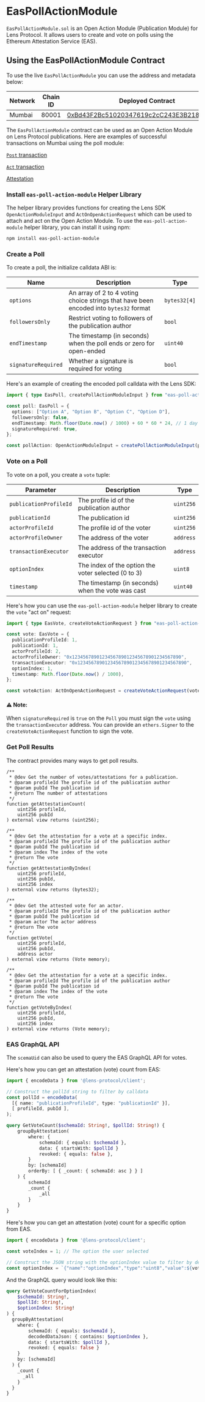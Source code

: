 # EasPollActionModule

`EasPollActionModule.sol` is an Open Action Module (Publication Module) for Lens Protocol. It allows users to create and vote on polls using the Ethereum Attestation Service (EAS).


## Using the EasPollActionModule Contract

To use the live `EasPollActionModule` you can use the address and metadata below:

| Network | Chain ID | Deployed Contract                                                                                                               | Metadata                                                                     | EAS Schema UID                                                                                                                                                                          |
|---------|----------|---------------------------------------------------------------------------------------------------------------------------------|------------------------------------------------------------------------------|-----------------------------------------------------------------------------------------------------------------------------------------------------------------------------------------|
| Mumbai  | 80001    | [0xBd43F2Bc51020347619c2cC243E3B21859f4f64c](https://mumbai.polygonscan.com/address/0xBd43F2Bc51020347619c2cC243E3B21859f4f64c) | [link](https://gateway.irys.xyz/-zJdOuwtPMPwVoFbSNO2d0dAg1lhUwHlCFOhrg8ZBVc) | [0x5e67b8b854d74789f6fa56f202907f85e3e53b87abe3d218c9f6dee1cc60ecbd](https://polygon-mumbai.easscan.org/schema/view/0x5e67b8b854d74789f6fa56f202907f85e3e53b87abe3d218c9f6dee1cc60ecbd) 

The `EasPollActionModule` contract can be used as an Open Action Module on Lens Protocol publications. Here are examples of successful transactions on Mumbai using the poll module:

[`Post` transaction](https://mumbai.polygonscan.com/tx/0xc20b03ff16c67a5e04d461b5535426137a6afc186fab3f33517d45bee8f18eeb)

[`Act` transaction](https://mumbai.polygonscan.com/tx/0x17519fee2af6cec2b5fe508646a135aecf6beac7bc4478cbca6e247e38718b02)

[Attestation](https://polygon-mumbai.easscan.org/attestation/view/0x8787529ab2627b903970b971dfe52576ae7ef62570f42bfb9ff28a4a0ee395fc)

### Install `eas-poll-action-module` Helper Library

The helper library provides functions for creating the Lens SDK `OpenActionModuleInput` and `ActOnOpenActionRequest` which can be used to attach and act on the Open Action Module. To use the `eas-poll-action-module` helper library, you can install it using npm:

```bash
npm install eas-poll-action-module
```

### Create a Poll

To create a poll, the initialize calldata ABI is:

| Name                | Description                                                                           | Type         |
|---------------------|---------------------------------------------------------------------------------------|--------------|
| `options`           | An array of 2 to 4 voting choice strings that have been encoded into `bytes32` format | `bytes32[4]` |
| `followersOnly`     | Restrict voting to followers of the publication author                                | `bool`       |
| `endTimestamp`      | The timestamp (in seconds) when the poll ends or zero for open-ended                  | `uint40`     |
| `signatureRequired` | Whether a signature is required for voting                                            | `bool`       |

Here's an example of creating the encoded poll calldata with the Lens SDK:

```typescript
import { type EasPoll, createPollActionModuleInput } from "eas-poll-action-module";

const poll: EasPoll = {
  options: ["Option A", "Option B", "Option C", "Option D"],
  followersOnly: false,
  endTimestamp: Math.floor(Date.now() / 1000) + 60 * 60 * 24, // 1 day
  signatureRequired: true,
};

const pollAction: OpenActionModuleInput = createPollActionModuleInput(poll);
````
### Vote on a Poll

To vote on a poll, you create a `vote` tuple:

| Parameter              | Description                                         | Type      |
|------------------------|-----------------------------------------------------|-----------|
| `publicationProfileId` | The profile id of the publication author            | `uint256` |
| `publicationId`        | The publication id                                  | `uint256` |
| `actorProfileId`       | The profile id of the voter                         | `uint256` |
| `actorProfileOwner`    | The address of the voter                            | `address` |
| `transactionExecutor`  | The address of the transaction executor             | `address` |
| `optionIndex`          | The index of the option the voter selected (0 to 3) | `uint8`   |
| `timestamp`            | The timestamp (in seconds) when the vote was cast   | `uint40`  |

Here's how you can use the `eas-poll-action-module` helper library to create the `vote` "act on" request:

```typescript
import { type EasVote, createVoteActionRequest } from "eas-poll-action-module";

const vote: EasVote = {
  publicationProfileId: 1,
  publicationId: 1,
  actorProfileId: 2,
  actorProfileOwner: "0x1234567890123456789012345678901234567890",
  transactionExecutor: "0x1234567890123456789012345678901234567890",
  optionIndex: 1,
  timestamp: Math.floor(Date.now() / 1000),
};

const voteAction: ActOnOpenActionRequest = createVoteActionRequest(vote, post);
```

#### ⚠️ Note:
When `signatureRequired` is `true` on the `Poll` you must sign the `vote` using the `transactionExecutor` address. You can provide an `ethers.Signer` to the `createVoteActionRequest` function to sign the vote.

### Get Poll Results

The contract provides many ways to get poll results.

```solidity
/**
 * @dev Get the number of votes/attestations for a publication.
 * @param profileId The profile id of the publication author
 * @param pubId The publication id
 * @return The number of attestations
 */
function getAttestationCount(
    uint256 profileId,
    uint256 pubId
) external view returns (uint256);

/**
 * @dev Get the attestation for a vote at a specific index.
 * @param profileId The profile id of the publication author
 * @param pubId The publication id
 * @param index The index of the vote
 * @return The vote
 */
function getAttestationByIndex(
    uint256 profileId,
    uint256 pubId,
    uint256 index
) external view returns (bytes32);

/**
 * @dev Get the attested vote for an actor.
 * @param profileId The profile id of the publication author
 * @param pubId The publication id
 * @param actor The actor address
 * @return The vote
 */
function getVote(
    uint256 profileId,
    uint256 pubId,
    address actor
) external view returns (Vote memory);

/**
 * @dev Get the attestation for a vote at a specific index.
 * @param profileId The profile id of the publication author
 * @param pubId The publication id
 * @param index The index of the vote
 * @return The vote
 */
function getVoteByIndex(
    uint256 profileId,
    uint256 pubId,
    uint256 index
) external view returns (Vote memory);
```

### EAS GraphQL API

The `scemaUid` can also be used to query the EAS GraphQL API for votes.

Here's how you can get an attestation (vote) count from EAS:

```typescript
import { encodeData } from '@lens-protocol/client';

// Construct the pollId string to filter by calldata
const pollId = encodeData(
  [{ name: "publicationProfileId", type: "publicationId" }],
  [ profileId, pubId ],
);
```

```graphql
query GetVoteCount($schemaId: String!, $pollId: String!) {
    groupByAttestation(
        where: {
            schemaId: { equals: $schemaId },
            data: { startsWith: $pollId }
            revoked: { equals: false },
        }
        by: [schemaId]
        orderBy: [ { _count: { schemaId: asc } } ]
    ) {
        schemaId
        _count {
            _all
        }
    }
}
```

Here's how you can get an attestation (vote) count for a specific option from EAS.

```typescript
import { encodeData } from '@lens-protocol/client';

const voteIndex = 1; // The option the user selected

// Construct the JSON string with the optionIndex value to filter by decodedDataJson
const optionIndex = `{"name":"optionIndex","type":"uint8","value":${voteIndex}}`;
```

And the GraphQL query would look like this:

```graphql
query GetVoteCountForOptionIndex(
    $schemaId: String!,
    $pollId: String!,
    $optionIndex: String!
) {
  groupByAttestation(
    where: {
        schemaId: { equals: $schemaId },
        decodedDataJson: { contains: $optionIndex },
        data: { startsWith: $pollId },
        revoked: { equals: false }
    }
    by: [schemaId]
  ) {
    _count {
      _all
    }
  }
}
```